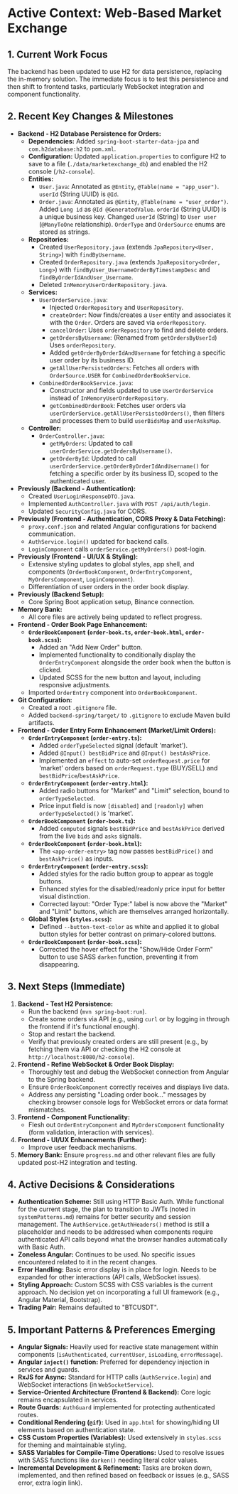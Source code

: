 # Active Context: Web-Based Market Exchange

## 1. Current Work Focus

The backend has been updated to use H2 for data persistence, replacing the in-memory solution. The immediate focus is to test this persistence and then shift to frontend tasks, particularly WebSocket integration and component functionality.

## 2. Recent Key Changes & Milestones

- **Backend - H2 Database Persistence for Orders:**
    -   **Dependencies:** Added `spring-boot-starter-data-jpa` and `com.h2database:h2` to `pom.xml`.
    -   **Configuration:** Updated `application.properties` to configure H2 to save to a file (`./data/marketexchange_db`) and enabled the H2 console (`/h2-console`).
    -   **Entities:**
        -   `User.java`: Annotated as `@Entity`, `@Table(name = "app_user")`. `userId` (String UUID) is `@Id`.
        -   `Order.java`: Annotated as `@Entity`, `@Table(name = "user_order")`. Added `Long id` as `@Id @GeneratedValue`. `orderId` (String UUID) is a unique business key. Changed `userId` (String) to `User user` (`@ManyToOne` relationship). `OrderType` and `OrderSource` enums are stored as strings.
    -   **Repositories:**
        -   Created `UserRepository.java` (extends `JpaRepository<User, String>`) with `findByUsername`.
        -   Created `OrderRepository.java` (extends `JpaRepository<Order, Long>`) with `findByUser_UsernameOrderByTimestampDesc` and `findByOrderIdAndUser_Username`.
        -   Deleted `InMemoryUserOrderRepository.java`.
    -   **Services:**
        -   `UserOrderService.java`:
            -   Injected `OrderRepository` and `UserRepository`.
            -   `createOrder`: Now finds/creates a `User` entity and associates it with the `Order`. Orders are saved via `orderRepository`.
            -   `cancelOrder`: Uses `orderRepository` to find and delete orders.
            -   `getOrdersByUsername`: (Renamed from `getOrdersByUserId`) Uses `orderRepository`.
            -   Added `getOrderByOrderIdAndUsername` for fetching a specific user order by its business ID.
            -   `getAllUserPersistedOrders`: Fetches all orders with `OrderSource.USER` for `CombinedOrderBookService`.
        -   `CombinedOrderBookService.java`:
            -   Constructor and fields updated to use `UserOrderService` instead of `InMemoryUserOrderRepository`.
            -   `getCombinedOrderBook`: Fetches user orders via `userOrderService.getAllUserPersistedOrders()`, then filters and processes them to build `userBidsMap` and `userAsksMap`.
    -   **Controller:**
        -   `OrderController.java`:
            -   `getMyOrders`: Updated to call `userOrderService.getOrdersByUsername()`.
            -   `getOrderById`: Updated to call `userOrderService.getOrderByOrderIdAndUsername()` for fetching a specific order by its business ID, scoped to the authenticated user.
- **Previously (Backend - Authentication):**
    -   Created `UserLoginResponseDTO.java`.
    -   Implemented `AuthController.java` with `POST /api/auth/login`.
    -   Updated `SecurityConfig.java` for CORS.
- **Previously (Frontend - Authentication, CORS Proxy & Data Fetching):**
    -   `proxy.conf.json` and related Angular configurations for backend communication.
    -   `AuthService.login()` updated for backend calls.
    -   `LoginComponent` calls `orderService.getMyOrders()` post-login.
- **Previously (Frontend - UI/UX & Styling):**
    -   Extensive styling updates to global styles, app shell, and components (`OrderBookComponent`, `OrderEntryComponent`, `MyOrdersComponent`, `LoginComponent`).
    -   Differentiation of user orders in the order book display.
- **Previously (Backend Setup):**
    -   Core Spring Boot application setup, Binance connection.
- **Memory Bank:**
    -   All core files are actively being updated to reflect progress.
- **Frontend - Order Book Page Enhancement:**
    -   **`OrderBookComponent` (`order-book.ts`, `order-book.html`, `order-book.scss`):**
        -   Added an "Add New Order" button.
        -   Implemented functionality to conditionally display the `OrderEntryComponent` alongside the order book when the button is clicked.
        -   Updated SCSS for the new button and layout, including responsive adjustments.
    -   Imported `OrderEntry` component into `OrderBookComponent`.
- **Git Configuration:**
    -   Created a root `.gitignore` file.
    -   Added `backend-spring/target/` to `.gitignore` to exclude Maven build artifacts.
- **Frontend - Order Entry Form Enhancement (Market/Limit Orders):**
    -   **`OrderEntryComponent` (`order-entry.ts`):**
        -   Added `orderTypeSelected` signal (default 'market').
        -   Added `@Input() bestBidPrice` and `@Input() bestAskPrice`.
        -   Implemented an `effect` to auto-set `orderRequest.price` for 'market' orders based on `orderRequest.type` (BUY/SELL) and `bestBidPrice`/`bestAskPrice`.
    -   **`OrderEntryComponent` (`order-entry.html`):**
        -   Added radio buttons for "Market" and "Limit" selection, bound to `orderTypeSelected`.
        -   Price input field is now `[disabled]` and `[readonly]` when `orderTypeSelected()` is 'market'.
    -   **`OrderBookComponent` (`order-book.ts`):**
        -   Added `computed` signals `bestBidPrice` and `bestAskPrice` derived from the live `bids` and `asks` signals.
    -   **`OrderBookComponent` (`order-book.html`):**
        -   The `<app-order-entry>` tag now passes `bestBidPrice()` and `bestAskPrice()` as inputs.
    -   **`OrderEntryComponent` (`order-entry.scss`):**
        -   Added styles for the radio button group to appear as toggle buttons.
        -   Enhanced styles for the disabled/readonly price input for better visual distinction.
        -   Corrected layout: "Order Type:" label is now above the "Market" and "Limit" buttons, which are themselves arranged horizontally.
    -   **Global Styles (`styles.scss`):**
        -   Defined `--button-text-color` as white and applied it to global button styles for better contrast on primary-colored buttons.
    -   **`OrderBookComponent` (`order-book.scss`):**
        -   Corrected the hover effect for the "Show/Hide Order Form" button to use SASS `darken` function, preventing it from disappearing.

## 3. Next Steps (Immediate)

1.  **Backend - Test H2 Persistence:**
    -   Run the backend (`mvn spring-boot:run`).
    -   Create some orders via API (e.g., using `curl` or by logging in through the frontend if it's functional enough).
    -   Stop and restart the backend.
    -   Verify that previously created orders are still present (e.g., by fetching them via API or checking the H2 console at `http://localhost:8080/h2-console`).
2.  **Frontend - Refine WebSocket & Order Book Display:**
    -   Thoroughly test and debug the WebSocket connection from Angular to the Spring backend.
    -   Ensure `OrderBookComponent` correctly receives and displays live data.
    -   Address any persisting "Loading order book..." messages by checking browser console logs for WebSocket errors or data format mismatches.
3.  **Frontend - Component Functionality:**
    -   Flesh out `OrderEntryComponent` and `MyOrdersComponent` functionality (form validation, interaction with services).
4.  **Frontend - UI/UX Enhancements (Further):**
    -   Improve user feedback mechanisms.
5.  **Memory Bank:** Ensure `progress.md` and other relevant files are fully updated post-H2 integration and testing.

## 4. Active Decisions & Considerations

-   **Authentication Scheme:** Still using HTTP Basic Auth. While functional for the current stage, the plan to transition to JWTs (noted in `systemPatterns.md`) remains for better security and session management. The `AuthService.getAuthHeaders()` method is still a placeholder and needs to be addressed when components require authenticated API calls beyond what the browser handles automatically with Basic Auth.
-   **Zoneless Angular:** Continues to be used. No specific issues encountered related to it in the recent changes.
-   **Error Handling:** Basic error display is in place for login. Needs to be expanded for other interactions (API calls, WebSocket issues).
-   **Styling Approach:** Custom SCSS with CSS variables is the current approach. No decision yet on incorporating a full UI framework (e.g., Angular Material, Bootstrap).
-   **Trading Pair:** Remains defaulted to "BTCUSDT".

## 5. Important Patterns & Preferences Emerging

-   **Angular Signals:** Heavily used for reactive state management within components (`isAuthenticated`, `currentUser`, `isLoading`, `errorMessage`).
-   **Angular `inject()` function:** Preferred for dependency injection in services and guards.
-   **RxJS for Async:** Standard for HTTP calls (`AuthService.login`) and WebSocket interactions (in `WebSocketService`).
-   **Service-Oriented Architecture (Frontend & Backend):** Core logic remains encapsulated in services.
-   **Route Guards:** `AuthGuard` implemented for protecting authenticated routes.
-   **Conditional Rendering (`@if`):** Used in `app.html` for showing/hiding UI elements based on authentication state.
-   **CSS Custom Properties (Variables):** Used extensively in `styles.scss` for theming and maintainable styling.
-   **SASS Variables for Compile-Time Operations:** Used to resolve issues with SASS functions like `darken()` needing literal color values.
-   **Incremental Development & Refinement:** Tasks are broken down, implemented, and then refined based on feedback or issues (e.g., SASS error, extra login link).
